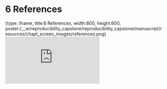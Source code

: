 # 6 References
 
{type: iframe, title:6 References, width:800, height:600, poster:/__w/reproducibility_capstone/reproducibility_capstone/manuscript/resources/chapt_screen_images/references.png}
![](http://hutchdatascience.org/reproducibility_capstone/references.html)
 

 
